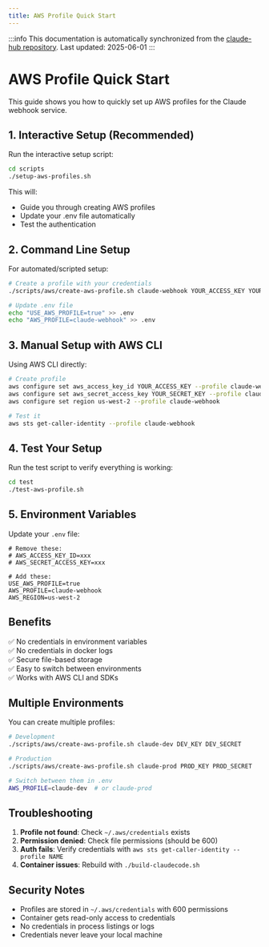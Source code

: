 ```yaml
---
title: AWS Profile Quick Start
---
```


:::info
This documentation is automatically synchronized from the [claude-hub repository](https://github.com/claude-did-this/claude-hub). 
Last updated: 2025-06-01
:::



# AWS Profile Quick Start

This guide shows you how to quickly set up AWS profiles for the Claude webhook service.

## 1. Interactive Setup (Recommended)

Run the interactive setup script:

```bash
cd scripts
./setup-aws-profiles.sh
```

This will:
- Guide you through creating AWS profiles
- Update your .env file automatically
- Test the authentication

## 2. Command Line Setup

For automated/scripted setup:

```bash
# Create a profile with your credentials
./scripts/aws/create-aws-profile.sh claude-webhook YOUR_ACCESS_KEY YOUR_SECRET_KEY us-west-2

# Update .env file
echo "USE_AWS_PROFILE=true" >> .env
echo "AWS_PROFILE=claude-webhook" >> .env
```

## 3. Manual Setup with AWS CLI

Using AWS CLI directly:

```bash
# Create profile
aws configure set aws_access_key_id YOUR_ACCESS_KEY --profile claude-webhook
aws configure set aws_secret_access_key YOUR_SECRET_KEY --profile claude-webhook
aws configure set region us-west-2 --profile claude-webhook

# Test it
aws sts get-caller-identity --profile claude-webhook
```

## 4. Test Your Setup

Run the test script to verify everything is working:

```bash
cd test
./test-aws-profile.sh
```

## 5. Environment Variables

Update your `.env` file:

```env
# Remove these:
# AWS_ACCESS_KEY_ID=xxx
# AWS_SECRET_ACCESS_KEY=xxx

# Add these:
USE_AWS_PROFILE=true
AWS_PROFILE=claude-webhook
AWS_REGION=us-west-2
```

## Benefits

✅ No credentials in environment variables  
✅ No credentials in docker logs  
✅ Secure file-based storage  
✅ Easy to switch between environments  
✅ Works with AWS CLI and SDKs  

## Multiple Environments

You can create multiple profiles:

```bash
# Development
./scripts/aws/create-aws-profile.sh claude-dev DEV_KEY DEV_SECRET

# Production
./scripts/aws/create-aws-profile.sh claude-prod PROD_KEY PROD_SECRET

# Switch between them in .env
AWS_PROFILE=claude-dev  # or claude-prod
```

## Troubleshooting

1. **Profile not found**: Check `~/.aws/credentials` exists
2. **Permission denied**: Check file permissions (should be 600)
3. **Auth fails**: Verify credentials with `aws sts get-caller-identity --profile NAME`
4. **Container issues**: Rebuild with `./build-claudecode.sh`

## Security Notes

- Profiles are stored in `~/.aws/credentials` with 600 permissions
- Container gets read-only access to credentials
- No credentials in process listings or logs
- Credentials never leave your local machine